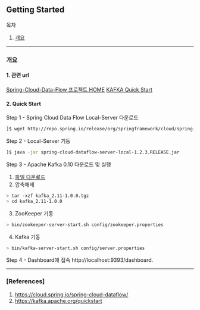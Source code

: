 ## Getting Started

목차

1. [개요](#개요)

* * *

### 개요

#### 1. 관련 url
[Spring-Cloud-Data-Flow 프로젝트 HOME](https://cloud.spring.io/spring-cloud-dataflow/)
[KAFKA Quick Start](https://kafka.apache.org/quickstart)

#### 2. Quick Start
Step 1 - Spring Cloud Data Flow Local-Server 다운로드
```bash
]$ wget http://repo.spring.io/release/org/springframework/cloud/spring-cloud-dataflow-server-local/1.2.3.RELEASE/spring-cloud-dataflow-server-local-1.2.3.RELEASE
```
Step 2 - Local-Server 기동
```bash
]$ java -jar spring-cloud-dataflow-server-local-1.2.3.RELEASE.jar
```
Step 3 - Apache Kafka 0.10 다운로드 및 실행
1) [파일 다운로드](https://www.apache.org/dyn/closer.cgi?path=/kafka/1.0.0/kafka_2.11-1.0.0.tgz)
2) 압축해제
```bash
> tar -xzf kafka_2.11-1.0.0.tgz
> cd kafka_2.11-1.0.0
```
3) ZooKeeper 기동
```bash
> bin/zookeeper-server-start.sh config/zookeeper.properties
```
4) Kafka 기동
```bash
> bin/kafka-server-start.sh config/server.properties
```

Step 4 - Dashboard에 접속
http://localhost:9393/dashboard.

* * *

### [References]
1. <https://cloud.spring.io/spring-cloud-dataflow/>
1. <https://kafka.apache.org/quickstart>
